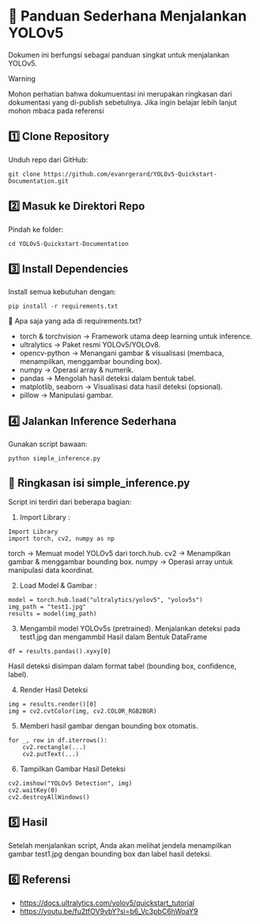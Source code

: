 # 📘 Panduan Sederhana Menjalankan YOLOv5
Dokumen ini berfungsi sebagai panduan singkat untuk menjalankan YOLOv5. 

> [!WARNING]
> Mohon perhatian bahwa dokumuentasi ini merupakan ringkasan dari dokumentasi yang di-publish sebetulnya. Jika ingin belajar lebih lanjut mohon mbaca pada referensi

## 1️⃣ Clone Repository
Unduh repo dari GitHub:

```
git clone https://github.com/evanrgerard/YOLOv5-Quickstart-Documentation.git
```

## 2️⃣ Masuk ke Direktori Repo
Pindah ke folder:

```
cd YOLOv5-Quickstart-Documentation
```

## 3️⃣ Install Dependencies
Install semua kebutuhan dengan:

```
pip install -r requirements.txt
```

🔎 Apa saja yang ada di requirements.txt?
- torch & torchvision   → Framework utama deep learning untuk inference.
- ultralytics           → Paket resmi YOLOv5/YOLOv8.
- opencv-python         → Menangani gambar & visualisasi (membaca, menampilkan, menggambar bounding box).
- numpy                 → Operasi array & numerik.
- pandas                → Mengolah hasil deteksi dalam bentuk tabel.
- matplotlib, seaborn   → Visualisasi data hasil deteksi (opsional).
- pillow                → Manipulasi gambar.

## 4️⃣ Jalankan Inference Sederhana
Gunakan script bawaan:

```
python simple_inference.py
```

## 🔎 Ringkasan isi simple_inference.py
Script ini terdiri dari beberapa bagian:

1. Import Library :
```
Import Library
import torch, cv2, numpy as np
```
torch                 → Memuat model YOLOv5 dari torch.hub.
cv2                   → Menampilkan gambar & menggambar bounding box.
numpy                 → Operasi array untuk manipulasi data koordinat.

2. Load Model & Gambar :
```
model = torch.hub.load("ultralytics/yolov5", "yolov5s")
img_path = "test1.jpg"
results = model(img_path)
```

3. Mengambil model YOLOv5s (pretrained).
Menjalankan deteksi pada test1.jpg dan mengammbil Hasil dalam Bentuk DataFrame
```
df = results.pandas().xyxy[0]
```
Hasil deteksi disimpan dalam format tabel (bounding box, confidence, label).

4. Render Hasil Deteksi
```
img = results.render()[0]
img = cv2.cvtColor(img, cv2.COLOR_RGB2BGR)
```

5. Memberi hasil gambar dengan bounding box otomatis.
```
for _, row in df.iterrows():
    cv2.rectangle(...)
    cv2.putText(...)
```

6. Tampilkan Gambar Hasil Deteksi
```
cv2.imshow("YOLOv5 Detection", img)
cv2.waitKey(0)
cv2.destroyAllWindows()
```

## 5️⃣ Hasil
Setelah menjalankan script, Anda akan melihat jendela menampilkan gambar test1.jpg dengan bounding box dan label hasil deteksi.

## 6️⃣ Referensi
- https://docs.ultralytics.com/yolov5/quickstart_tutorial
- https://youtu.be/fu2tfOV9vbY?si=b6_Vc3pbC6hWoaY9
